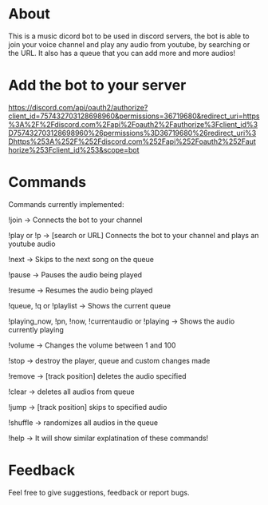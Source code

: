 # About
This is a music dicord bot to be used in discord servers, the bot is able to join your voice channel and play any audio from youtube, by searching or the URL.
It also has a queue that you can add more and more audios!

# Add the bot to your server

https://discord.com/api/oauth2/authorize?client_id=757432703128698960&permissions=36719680&redirect_uri=https%3A%2F%2Fdiscord.com%2Fapi%2Foauth2%2Fauthorize%3Fclient_id%3D757432703128698960%26permissions%3D36719680%26redirect_uri%3Dhttps%253A%252F%252Fdiscord.com%252Fapi%252Foauth2%252Fauthorize%253Fclient_id%253&scope=bot

# Commands

Commands currently implemented:

!join -> Connects the bot to your channel

!play or !p -> [search or URL] Connects the bot to your channel and plays an youtube audio

!next -> Skips to the next song on the queue

!pause -> Pauses the audio being played

!resume -> Resumes the audio being played

!queue, !q or !playlist -> Shows the current queue

!playing_now, !pn, !now, !currentaudio or !playing -> Shows the audio currently playing

!volume -> Changes the volume between 1 and 100

!stop -> destroy the player, queue and custom changes made

!remove -> [track position] deletes the audio specified

!clear -> deletes all audios from queue

!jump -> [track position] skips to specified audio

!shuffle -> randomizes all audios in the queue

!help -> It will show similar explatination of these commands!

# Feedback

Feel free to give suggestions, feedback or report bugs.

